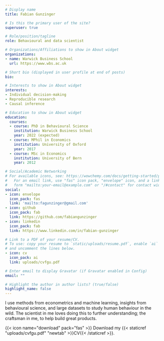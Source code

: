 ```yaml
---
# Display name
title: Fabian Gunzinger

# Is this the primary user of the site?
superuser: true

# Role/position/tagline
role: Behavioural and data scientist

# Organizations/Affiliations to show in About widget
organizations:
- name: Warwick Business School
  url: https://www.wbs.ac.uk

# Short bio (displayed in user profile at end of posts)
bio:

# Interests to show in About widget
interests:
- Individual decision-making
- Reproducible research
- Causal inference

# Education to show in About widget
education:
  courses:
  - course: PhD in Behavioural Science
    institution: Warwick Business School
    year: 2022 (expected)
  - course: MPhil in Economics
    institution: University of Oxford
    year: 2017
  - course: MSc in Economics
    institution: University of Bern
    year: 2012

# Social/Academic Networking
# For available icons, see: https://wowchemy.com/docs/getting-started/page-builder/#icons
#   For an email link, use "fas" icon pack, "envelope" icon, and a link in the
#   form "mailto:your-email@example.com" or "/#contact" for contact widget.
social:
- icon: envelope
  icon_pack: fas
  link: 'mailto:fagunzinger@gmail.com'
- icon: github
  icon_pack: fab
  link: https://github.com/fabiangunzinger
- icon: linkedin
  icon_pack: fab
  link: https://www.linkedin.com/in/fabian-gunzinger

# Link to a PDF of your resume/CV.
# To use: copy your resume to `static/uploads/resume.pdf`, enable `ai` icons in `params.toml`, 
# and uncomment the lines below.
- icon: cv
  icon_pack: ai
  link: uploads/cvfgu.pdf

# Enter email to display Gravatar (if Gravatar enabled in Config)
email: ""

# Highlight the author in author lists? (true/false)
highlight_name: false
---
```


I use methods from econometrics and machine learning, insights from behavioural
science, and large datasets to study human behaviour in the
wild. The scientist in me loves doing this to further understanding; the craftsman in me, to help build great products.

{{< icon name="download" pack="fas" >}} Download my {{< staticref "uploads/cvfgu.pdf" "newtab" >}}CV{{< /staticref >}}.
